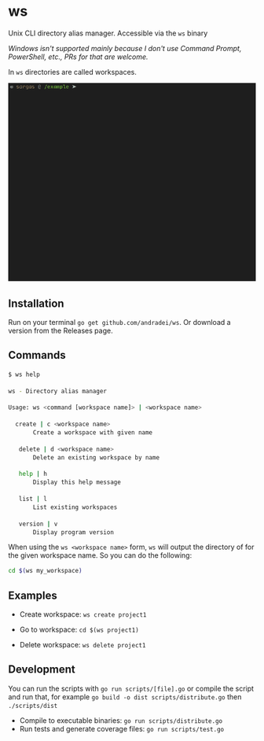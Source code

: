 # ws

Unix CLI directory alias manager. Accessible via the `ws` binary

_Windows isn't supported mainly because I don't use _Command Prompt_, _PowerShell_, etc., PRs for
that are welcome._

In `ws` directories are called workspaces.

![ws gif usage showcase](ws.gif)

## Installation

Run on your terminal `go get github.com/andradei/ws`. Or download a version from the Releases page.

## Commands

```bash
$ ws help

ws - Directory alias manager

Usage: ws <command [workspace name]> | <workspace name>

  create | c <workspace name>
       Create a workspace with given name

   delete | d <workspace name>
       Delete an existing workspace by name

   help | h
       Display this help message

   list | l
       List existing workspaces

   version | v
       Display program version

```

When using the `ws <workspace name>` form, `ws` will output the directory of for the given
workspace name. So you can do the following:

```bash
cd $(ws my_workspace)
```

## Examples

- Create workspace: `ws create project1`

- Go to workspace: `cd $(ws project1)`

- Delete workspace: `ws delete project1`

## Development

You can run the scripts with `go run scripts/[file].go` or compile the script and run that, for
example `go build -o dist scripts/distribute.go` then `./scripts/dist`

- Compile to executable binaries: `go run scripts/distribute.go`
- Run tests and generate coverage files: `go run scripts/test.go`
